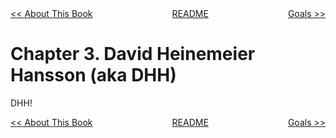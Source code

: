 <div>
<div style='float: left'><a href='ch02-about-this-book.md'>&lt;&lt; About This Book</a></div>
<div style='float: right'><a href='ch04-goals.md'>Goals &gt;&gt;</a></div>
<div style='float: inline-auto;text-align:center'><a href='README.md'>README</a></div>
<div style="clear: both"></div>
</div>

# Chapter 3. David Heinemeier Hansson (aka DHH)

DHH!

<div>
<div style='float: left'><a href='ch02-about-this-book.md'>&lt;&lt; About This Book</a></div>
<div style='float: right'><a href='ch04-goals.md'>Goals &gt;&gt;</a></div>
<div style='float: inline-auto;text-align:center'><a href='README.md'>README</a></div>
<div style="clear: both"></div>
</div>

